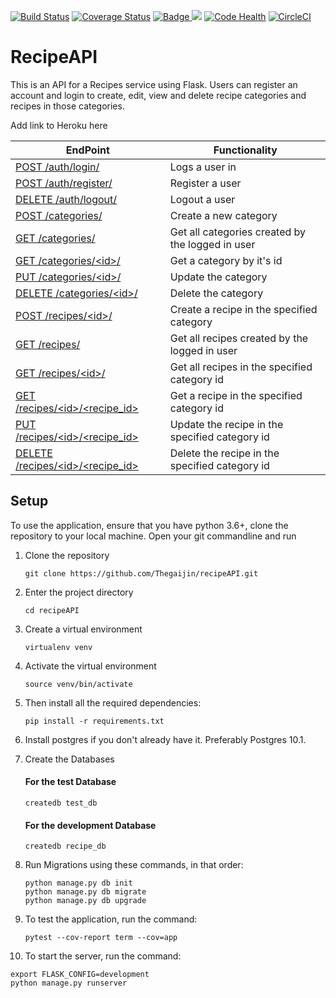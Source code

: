 [![Build Status](https://travis-ci.org/Thegaijin/RecipeAPI.svg?branch=master)](https://travis-ci.org/Thegaijin/RecipeAPI)
[![Coverage Status](https://coveralls.io/repos/github/Thegaijin/RecipeAPI/badge.svg?branch=validate)](https://coveralls.io/github/Thegaijin/RecipeAPI?branch=validate)
<a href="https://www.python.org/dev/peps/pep-0008/">
<img class="notice-badge" src="https://img.shields.io/badge/code%20style-pep8-orange.svg" alt="Badge"/>
</a>
<a href="https://codeclimate.com/github/Thegaijin/RecipeAPI/maintainability"><img src="https://api.codeclimate.com/v1/badges/c75e4a167e39a25c50aa/maintainability" /></a>
[![Code Health](https://landscape.io/github/Thegaijin/RecipeAPI/master/landscape.svg?style=flat)](https://landscape.io/github/Thegaijin/RecipeAPI/master)
[![CircleCI](https://circleci.com/gh/Thegaijin/RecipeAPI.svg?style=svg)](https://circleci.com/gh/Thegaijin/RecipeAPI)

# RecipeAPI

This is an API for a Recipes service using Flask. Users can register an account and login to create, edit, view and delete recipe categories and recipes in those categories.

Add link to Heroku here

| EndPoint                                 | Functionality                                    |
| ---------------------------------------- | ------------------------------------------------ |
| [ POST /auth/login/ ](#)                 | Logs a user in                                   |
| [ POST /auth/register/ ](#)              | Register a user                                  |
| [ DELETE /auth/logout/ ](#)              | Logout a user                                    |
| [ POST /categories/ ](#)                 | Create a new category                            |
| [ GET /categories/ ](#)                  | Get all categories created by the logged in user |
| [ GET /categories/\<id>/ ](#)            | Get a category by it's id                        |
| [ PUT /categories/\<id>/ ](#)            | Update the category                              |
| [ DELETE /categories/\<id>/ ](#)         | Delete the category                              |
| [ POST /recipes/\<id>/ ](#)              | Create a recipe in the specified category        |
| [ GET /recipes/](#)                      | Get all recipes created by the logged in user    |
| [ GET /recipes/\<id>/](#)                | Get all recipes in the specified category id     |
| [ GET /recipes/\<id>/\<recipe_id>](#)    | Get a recipe in the specified category id        |
| [ PUT /recipes/\<id>/<recipe_id> ](#)    | Update the recipe in the specified category id   |
| [ DELETE /recipes/\<id>/<recipe_id> ](#) | Delete the recipe in the specified category id   |

## Setup

To use the application, ensure that you have python 3.6+, clone the repository to your local machine. Open your git commandline and run

1. Clone the repository

   ```
   git clone https://github.com/Thegaijin/recipeAPI.git
   ```

2. Enter the project directory
   ```
   cd recipeAPI
   ```
3. Create a virtual environment
   ```
   virtualenv venv
   ```
4. Activate the virtual environment
   ```
   source venv/bin/activate
   ```
5. Then install all the required dependencies:
   ```
   pip install -r requirements.txt
   ```
6. Install postgres if you don't already have it. Preferably Postgres 10.1.

7. Create the Databases

   #### For the test Database

   ```
   createdb test_db
   ```

   #### For the development Database

   ```
   createdb recipe_db
   ```

8. Run Migrations using these commands, in that order:

   ```
   python manage.py db init
   python manage.py db migrate
   python manage.py db upgrade
   ```

9. To test the application, run the command:

   ```
   pytest --cov-report term --cov=app
   ```

10. To start the server, run the command:

```
export FLASK_CONFIG=development
python manage.py runserver
```
